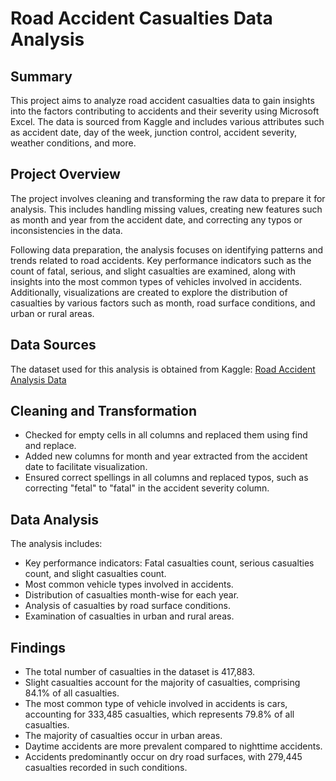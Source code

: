 # Road Accident Casualties Data Analysis
## Summary
This project aims to analyze road accident casualties data to gain insights into the factors contributing to accidents and their severity using Microsoft Excel. The data is sourced from Kaggle and includes various attributes such as accident date, day of the week, junction control, accident severity, weather conditions, and more.

## Project Overview
The project involves cleaning and transforming the raw data to prepare it for analysis. This includes handling missing values, creating new features such as month and year from the accident date, and correcting any typos or inconsistencies in the data.

Following data preparation, the analysis focuses on identifying patterns and trends related to road accidents. Key performance indicators such as the count of fatal, serious, and slight casualties are examined, along with insights into the most common types of vehicles involved in accidents. Additionally, visualizations are created to explore the distribution of casualties by various factors such as month, road surface conditions, and urban or rural areas.

## Data Sources
The dataset used for this analysis is obtained from Kaggle: [Road Accident Analysis Data](https://www.kaggle.com/datasets/adityavamajumder/road-accident-analysis-data)

## Cleaning and Transformation
- Checked for empty cells in all columns and replaced them using find and replace.
- Added new columns for month and year extracted from the accident date to facilitate visualization.
- Ensured correct spellings in all columns and replaced typos, such as correcting "fetal" to "fatal" in the accident severity column.

## Data Analysis
The analysis includes:

- Key performance indicators: Fatal casualties count, serious casualties count, and slight casualties count.
- Most common vehicle types involved in accidents.
- Distribution of casualties month-wise for each year.
- Analysis of casualties by road surface conditions.
- Examination of casualties in urban and rural areas.

## Findings
- The total number of casualties in the dataset is 417,883.
- Slight casualties account for the majority of casualties, comprising 84.1% of all casualties.
- The most common type of vehicle involved in accidents is cars, accounting for 333,485 casualties, which represents 79.8% of all casualties.
- The majority of casualties occur in urban areas.
- Daytime accidents are more prevalent compared to nighttime accidents.
- Accidents predominantly occur on dry road surfaces, with 279,445 casualties recorded in such conditions.